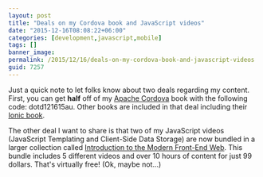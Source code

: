 ```yaml
---
layout: post
title: "Deals on my Cordova book and JavaScript videos"
date: "2015-12-16T08:08:22+06:00"
categories: [development,javascript,mobile]
tags: []
banner_image: 
permalink: /2015/12/16/deals-on-my-cordova-book-and-javascript-videos
guid: 7257
---
```


Just a quick note to let folks know about two deals regarding my content. First, you can get <strong>half</strong> off of my <a href="http://www.manning.com/camden">Apache Cordova</a> book with the following code: dotd121615au. Other books are included in that deal including their <a href="https://www.manning.com/books/ionic-in-action">Ionic book</a>.

The other deal I want to share is that two of my JavaScript videos (JavaScript Templating and Client-Side Data Storage) are now bundled in a larger collection called <a href="http://shop.oreilly.com/category/learning-path/intro-modern-front-end-web.do?imm_mid=0ddc40&cmp=em-web-books-videos-lp-promo_lp_modern_frontend_web_20151216">Introduction to the Modern Front-End Web</a>. This bundle includes 5 different videos and over 10 hours of content for just 99 dollars. That's virtually free! (Ok, maybe not...)